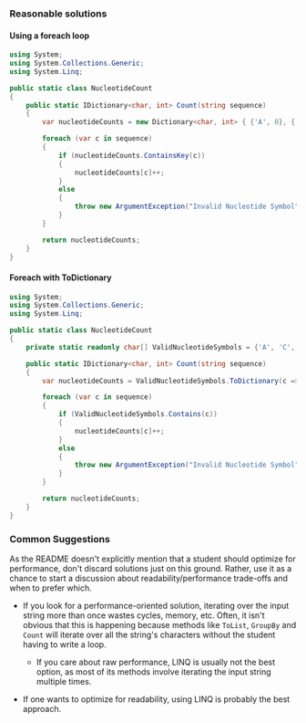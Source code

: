 ### Reasonable solutions

#### Using a foreach loop

```csharp
using System;
using System.Collections.Generic;
using System.Linq;

public static class NucleotideCount
{
    public static IDictionary<char, int> Count(string sequence)
    {
        var nucleotideCounts = new Dictionary<char, int> { {'A', 0}, {'C', 0}, {'G', 0}, {'T', 0} };

        foreach (var c in sequence)
        {
            if (nucleotideCounts.ContainsKey(c))
            {
                nucleotideCounts[c]++;
            }
            else
            {
                throw new ArgumentException("Invalid Nucleotide Symbol");
            }
        }

        return nucleotideCounts;
    }
}
```

#### Foreach with ToDictionary

```csharp
using System;
using System.Collections.Generic;
using System.Linq;

public static class NucleotideCount
{
    private static readonly char[] ValidNucleotideSymbols = {'A', 'C', 'G', 'T'};

    public static IDictionary<char, int> Count(string sequence)
    {
        var nucleotideCounts = ValidNucleotideSymbols.ToDictionary(c => c, c => 0);

        foreach (var c in sequence)
        {
            if (ValidNucleotideSymbols.Contains(c))
            {
                nucleotideCounts[c]++;
            }
            else
            {
                throw new ArgumentException("Invalid Nucleotide Symbol");
            }
        }

        return nucleotideCounts;
    }
}
```

### Common Suggestions

As the README doesn't explicitly mention that a student should optimize for performance, don't discard solutions just on this ground. Rather, use it as a chance to start a discussion about readability/performance trade-offs and when to prefer which.

* If you look for a performance-oriented solution, iterating over the input string more than once wastes cycles, memory, etc. Often, it isn't obvious that this is happening because methods like `ToList`, `GroupBy` and `Count` will iterate over all the string's characters without the student having to write a loop.
  * If you care about raw performance, LINQ is usually not the best option, as most of its methods involve iterating the input string multiple times.

* If one wants to optimize for readability, using LINQ is probably the best approach.
